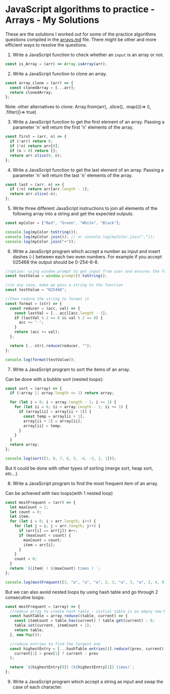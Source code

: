 # JavaScript algorithms to practice - Arrays - My Solutions

These are the solutions I worked out for some of the practice algorithms questions compiled in the [arrays.md](arrays.md) file. There might be other and more efficient ways to resolve the questions.

1. Write a JavaScript function to check whether an `input` is an array or not.

```js
const is_Array = (arr) => Array.isArray(arr);
```

2. Write a JavaScript function to clone an array.

```js
const array_clone = (arr) => {
  const clonedArray = [...arr];
  return clonedArray;
};
```

Note: other alternatives to clone: Array.from(arr), .slice(), .map((i)=> i), .filter(()=> true)

3. Write a JavaScript function to get the first element of an array. Passing a parameter 'n' will return the first 'n' elements of the array.

```js
const first = (arr, n) => {
  if (!arr) return 0;
  if (!n) return arr[0];
  if (n < 0) return [];
  return arr.slice(0, n);
};
```

4. Write a JavaScript function to get the last element of an array. Passing a parameter 'n' will return the last 'n' elements of the array.

```js
const last = (arr, n) => {
  if (!n) return arr[arr.length - 1];
  return arr.slice(-n);
};
```

5. Write three different JavaScript instructions to join all elements of the following array into a string and get the expected outputs.

```js
const myColor = ["Red", "Green", "White", "Black"];

console.log(myColor.toString());
console.log(myColor.join()); // or console.log(myColor.join(","));
console.log(myColor.join("+"));
```

6. Write a JavaScript program which accept a number as input and insert dashes (-) between each two even numbers. For example if you accept 025468 the output should be 0-254-6-8.

```js
//option: using window.prompt to get input from user and ensures the front 0 is not removed
const testValue = window.prompt().toString();

//in any case, make we pass a string to the function
const testValue = "025468";

//then reduce the string to format it
const format = (str) => {
  const reducer = (acc, val) => {
    const lastVal = [...acc][acc.length - 1];
    if (lastVal % 2 == 0 && val % 2 == 0) {
      acc += "-";
    }
    return (acc += val);
  };

  return [...str].reduce(reducer, "");
};

console.log(format(testValue));
```

7. Write a JavaScript program to sort the items of an array.

Can be done with a bubble sort (nested loops):

```js
const sort = (array) => {
  if (!array || array.length <= 1) return array;

  for (let i = 0; i < array.length - 1; i += 1) {
    for (let ii = 0; ii < array.length - 1; ii += 1) {
      if (array[ii] > array[ii + 1]) {
        const temp = array[ii + 1];
        array[ii + 1] = array[ii];
        array[ii] = temp;
      }
    }
  }
  return array;
};

console.log(sort([3, 8, 7, 6, 5, -4, -3, 2, 1]));
```

But it could be done with other types of sorting (merge sort, heap sort, etc...).

8. Write a JavaScript program to find the most frequent item of an array.

Can be achieved with two loops(with 1 nested loop)

```js
const mostFrequent = (arr) => {
  let maxCount = 1;
  let count = 0;
  let item;
  for (let i = 0; i < arr.length; i++) {
    for (let j = i; j < arr.length; j++) {
      if (arr[i] == arr[j]) m++;
      if (maxCount < count) {
        maxCount = count;
        item = arr[i];
      }
    }
    count = 0;
  }
  return `${item} ( ${maxCount} times ) `;
};

console.log(mostFrequent([3, "a", "a", "a", 2, 3, "a", 3, "a", 2, 4, 9, 3]));
```

But we can also avoid nested loops by using hash table and go through 2 consecutive loops:

```js
const mostFrequent = (array) => {
  //reduce array to create hash table - initial table is an empty new Map
  const hashTable = array.reduce((table, current) => {
    const itemCount = table.has(current) ? table.get(current) : 0;
    table.set(current, itemCount + 1);
    return table;
  }, new Map());

  //reduce entries to find the largest one
  const highestEntry = [...hashTable.entries()].reduce((prev, current) =>
    current[1] > prev[1] ? current : prev
  );

  return `${highestEntry[0]} (${highestEntry[1]} times)`;
};
```

9. Write a JavaScript program which accept a string as input and swap the case of each character.

```

```
